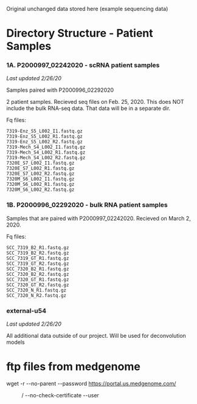 Original unchanged data stored here (example sequencing data)

# Directory Structure - Patient Samples

### 1A. P2000997_02242020 - scRNA patient samples

*Last updated 2/26/20*

Samples paired with P2000996_02292020

2 patient samples. Recieved seq files on Feb. 25, 2020. This does NOT include the bulk RNA-seq data.
That data will be in a separate dir.

Fq files:

```
7319-Enz_S5_L002_I1.fastq.gz
7319-Enz_S5_L002_R1.fastq.gz
7319-Enz_S5_L002_R2.fastq.gz
7319-Mech_S4_L002_I1.fastq.gz
7319-Mech_S4_L002_R1.fastq.gz
7319-Mech_S4_L002_R2.fastq.gz
7320E_S7_L002_I1.fastq.gz
7320E_S7_L002_R1.fastq.gz
7320E_S7_L002_R2.fastq.gz
7320M_S6_L002_I1.fastq.gz
7320M_S6_L002_R1.fastq.gz
7320M_S6_L002_R2.fastq.gz
```

### 1B. P2000996_02292020 - bulk RNA patient samples

Samples that are paired with P2000997_02242020. Recieved on March 2, 2020.

Fq files:

```
SCC_7319_B2_R1.fastq.gz
SCC_7319_B2_R2.fastq.gz
SCC_7319_GT_R1.fastq.gz
SCC_7319_GT_R2.fastq.gz
SCC_7320_B2_R1.fastq.gz
SCC_7320_B2_R2.fastq.gz
SCC_7320_GT_R1.fastq.gz
SCC_7320_GT_R2.fastq.gz
SCC_7320_N_R1.fastq.gz
SCC_7320_N_R2.fastq.gz
```

### external-u54

*Last updated 2/26/20*

All additional data outside of our project. Will be used for deconvolution models












# ftp files from medgenome

wget -r --no-parent --password <pwd>  https://portal.us.medgenome.com/<dir>/ --no-check-certificate --user <user>
